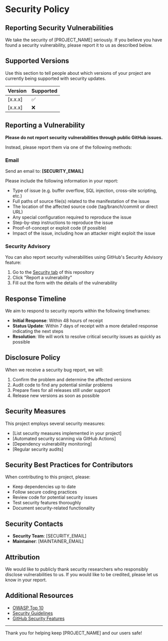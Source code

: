 # Security Policy

## Reporting Security Vulnerabilities

We take the security of [PROJECT_NAME] seriously. If you believe you have found a security vulnerability, please report it to us as described below.

## Supported Versions

Use this section to tell people about which versions of your project are currently being supported with security updates.

| Version | Supported          |
| ------- | ------------------ |
| [x.x.x] | :white_check_mark: |
| [x.x.x] | :x:                |

## Reporting a Vulnerability

**Please do not report security vulnerabilities through public GitHub issues.**

Instead, please report them via one of the following methods:

### Email

Send an email to: **[SECURITY_EMAIL]**

Please include the following information in your report:

- Type of issue (e.g. buffer overflow, SQL injection, cross-site scripting, etc.)
- Full paths of source file(s) related to the manifestation of the issue
- The location of the affected source code (tag/branch/commit or direct URL)
- Any special configuration required to reproduce the issue
- Step-by-step instructions to reproduce the issue
- Proof-of-concept or exploit code (if possible)
- Impact of the issue, including how an attacker might exploit the issue

### Security Advisory

You can also report security vulnerabilities using GitHub's Security Advisory feature:

1. Go to the [Security tab](../../security) of this repository
2. Click "Report a vulnerability"
3. Fill out the form with the details of the vulnerability

## Response Timeline

We aim to respond to security reports within the following timeframes:

- **Initial Response**: Within 48 hours of receipt
- **Status Update**: Within 7 days of receipt with a more detailed response indicating the next steps
- **Resolution**: We will work to resolve critical security issues as quickly as possible

## Disclosure Policy

When we receive a security bug report, we will:

1. Confirm the problem and determine the affected versions
2. Audit code to find any potential similar problems
3. Prepare fixes for all releases still under support
4. Release new versions as soon as possible

## Security Measures

This project employs several security measures:

- [List security measures implemented in your project]
- [Automated security scanning via GitHub Actions]
- [Dependency vulnerability monitoring]
- [Regular security audits]

## Security Best Practices for Contributors

When contributing to this project, please:

- Keep dependencies up to date
- Follow secure coding practices
- Review code for potential security issues
- Test security features thoroughly
- Document security-related functionality

## Security Contacts

- **Security Team**: [SECURITY_EMAIL]
- **Maintainer**: [MAINTAINER_EMAIL]

## Attribution

We would like to publicly thank security researchers who responsibly disclose vulnerabilities to us. If you would like to be credited, please let us know in your report.

## Additional Resources

- [OWASP Top 10](https://owasp.org/www-project-top-ten/)
- [Security Guidelines](https://github.com/security)
- [GitHub Security Features](https://github.com/features/security)

---

Thank you for helping keep [PROJECT_NAME] and our users safe!